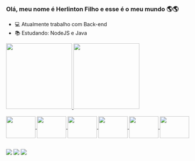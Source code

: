 ### Olá, meu nome é Herlinton Filho e esse é o meu mundo 🌎🌎

- 💻 Atualmente trabalho com Back-end
- 📚 Estudando: NodeJS e Java

<div style="center">
  <a href="https://github.com/HerlintonFilho">
  <img height="180em" src="https://github-readme-stats.vercel.app/api?username=HerlintonFilho&show_icons=true&theme=tokyonight&include_all_commits=true&count_private=true" />
  <img height="180em" src="https://github-readme-stats.vercel.app/api/top-langs/?username=HerlintonFilho&layout=compact&langs_count=7&theme=tokyonight"/>
</div>

<div style="display: inline_block"><br>
  <img align="center" height="60" width="80" src="https://cdn.jsdelivr.net/gh/devicons/devicon/icons/javascript/javascript-original.svg" />
  <img align="center" height="60" width="80" src="https://cdn.jsdelivr.net/gh/devicons/devicon/icons/html5/html5-original.svg" />
  <img align="center" height="60" width="80" src="https://cdn.jsdelivr.net/gh/devicons/devicon/icons/css3/css3-original.svg" />
  <img align="center" height="60" width="80" src="https://cdn.jsdelivr.net/gh/devicons/devicon/icons/nodejs/nodejs-original-wordmark.svg" />
  <img align="center" height="60" width="80" src="https://cdn.jsdelivr.net/gh/devicons/devicon/icons/bootstrap/bootstrap-original.svg" />
  <img align="center" height="60" width="80" src="https://cdn.jsdelivr.net/gh/devicons/devicon/icons/vuejs/vuejs-original-wordmark.svg" />
</div>

##

<div>
  <a href="https://www.linkedin.com/in/herlinton-filho-623974238/"><img src="https://img.shields.io/badge/LinkedIn-0077B5?style=for-the-badge&logo=linkedin&logoColor=white" target="_blank" /></a>
  <a href="mailto:herlintoborba5@gmail.com"><img src="https://img.shields.io/badge/Gmail-D14836?style=for-the-badge&logo=gmail&logoColor=white" /></a>
  <a href="https://www.instagram.com/herlinton_filho/"><img src="https://img.shields.io/badge/Instagram-E4405F?style=for-the-badge&logo=instagram&logoColor=white" /></a>
</div>
